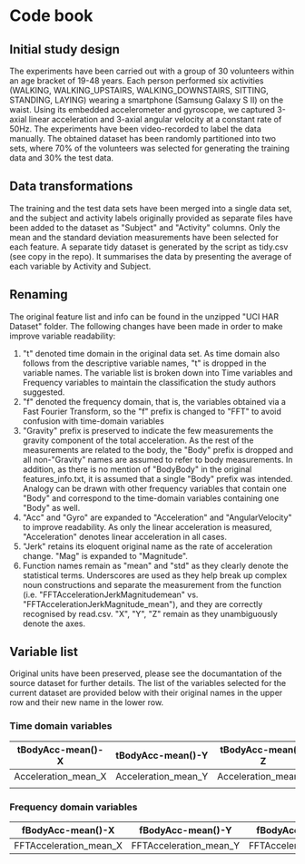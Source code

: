 # Code book

## Initial study design
The experiments have been carried out with a group of 30 volunteers within an age bracket of 19-48 years. Each person performed six activities (WALKING, WALKING_UPSTAIRS, WALKING_DOWNSTAIRS, SITTING, STANDING, LAYING) wearing a smartphone (Samsung Galaxy S II) on the waist. Using its embedded accelerometer and gyroscope, we captured 3-axial linear acceleration and 3-axial angular velocity at a constant rate of 50Hz. The experiments have been video-recorded to label the data manually. The obtained dataset has been randomly partitioned into two sets, where 70% of the volunteers was selected for generating the training data and 30% the test data. 

## Data transformations
The training and the test data sets have been merged into a single data set, and the subject and activity labels originally provided as separate files have been added to the dataset as "Subject" and "Activity" columns.
Only the mean and the standard deviation measurements have been selected for each feature.
A separate tidy dataset is generated by the script as tidy.csv (see copy in the repo). It summarises the data by presenting the average of each variable by Activity and Subject.

## Renaming
The original feature list and info can be found in the unzipped "UCI HAR Dataset" folder. The following changes have been made in order to make improve variable readability:

1) "t" denoted time domain in the original data set. As time domain also follows from the descriptive variable names, "t" is dropped in the variable names. The variable list is broken down into Time variables and Frequency variables to maintain the classification the study authors suggested.
2) "f" denoted the frequency domain, that is, the variables obtained via a Fast Fourier Transform, so the "f" prefix is changed to "FFT" to avoid confusion with time-domain variables
3) "Gravity" prefix is preserved to indicate the few measurements the gravity component of the total acceleration. As the rest of the measurements are related to the body, the "Body" prefix is dropped and all non-"Gravity" names are assumed to refer to body measurements. In addition, as there is no mention of "BodyBody" in the original features_info.txt, it is assumed that a single "Body" prefix was intended. Analogy can be drawn with other frequency variables that contain one "Body" and correspond to the time-domain variables containing one "Body" as well.
4) "Acc" and "Gyro" are expanded to "Acceleration" and "AngularVelocity" to improve readability. As only the linear acceleration is measured, "Acceleration" denotes linear acceleration in all cases.
5) "Jerk" retains its eloquent original name as the rate of acceleration change. "Mag" is expanded to "Magnitude".
6) Function names remain as "mean" and "std" as they clearly denote the statistical terms. Underscores are used as they help break up complex noun constructions and separate the measurement from the function (i.e. "FFTAccelerationJerkMagnitudemean" vs. "FFTAccelerationJerkMagnitude_mean"), and they are correctly recognised by read.csv. "X", "Y", "Z" remain as they unambiguously denote the axes.

## Variable list
Original units have been preserved, please see the documantation of the source dataset for further details. 
The list of the variables selected for the current dataset are provided below with their original names in the upper row and their new name in the lower row.

### Time domain variables
| tBodyAcc-mean()-X   | tBodyAcc-mean()-Y   | tBodyAcc-mean()-Z   | tBodyAcc-std()-X   | tBodyAcc-std()-Y   | tBodyAcc-std()-Z   | tGravityAcc-mean()-X       | tGravityAcc-mean()-Y       | tGravityAcc-mean()-Z       | tGravityAcc-std()-X       | tGravityAcc-std()-Y       | tGravityAcc-std()-Z       | tBodyAccJerk-mean()-X   | tBodyAccJerk-mean()-Y   | tBodyAccJerk-mean()-Z   | tBodyAccJerk-std()-X   | tBodyAccJerk-std()-Y   | tBodyAccJerk-std()-Z   | tBodyGyro-mean()-X     | tBodyGyro-mean()-Y     | tBodyGyro-mean()-Z     | tBodyGyro-std()-X     | tBodyGyro-std()-Y     | tBodyGyro-std()-Z     | tBodyGyroJerk-mean()-X     | tBodyGyroJerk-mean()-Y     | tBodyGyroJerk-mean()-Z     | tBodyGyroJerk-std()-X     | tBodyGyroJerk-std()-Y     | tBodyGyroJerk-std()-Z     | tBodyAccMag-mean()         | tBodyAccMag-std()         | tGravityAccMag-mean()             | tGravityAccMag-std()             | tBodyAccJerkMag-mean()         | tBodyAccJerkMag-std()         | tBodyGyroMag-mean()           | tBodyGyroMag-std()           | tBodyGyroJerkMag-mean()           | tBodyGyroJerkMag-std()           |
|---------------------|---------------------|---------------------|--------------------|--------------------|--------------------|----------------------------|----------------------------|----------------------------|---------------------------|---------------------------|---------------------------|-------------------------|-------------------------|-------------------------|------------------------|------------------------|------------------------|------------------------|------------------------|------------------------|-----------------------|-----------------------|-----------------------|----------------------------|----------------------------|----------------------------|---------------------------|---------------------------|---------------------------|----------------------------|---------------------------|-----------------------------------|----------------------------------|--------------------------------|-------------------------------|-------------------------------|------------------------------|-----------------------------------|----------------------------------|
| Acceleration_mean_X | Acceleration_mean_Y | Acceleration_mean_Z | Acceleration_std_X | Acceleration_std_Y | Acceleration_std_Z | GravityAcceleration_mean_X | GravityAcceleration_mean_Y | GravityAcceleration_mean_Z | GravityAcceleration_std_X | GravityAcceleration_std_Y | GravityAcceleration_std_Z | AccelerationJerk_mean_X | AccelerationJerk_mean_Y | AccelerationJerk_mean_Z | AccelerationJerk_std_X | AccelerationJerk_std_Y | AccelerationJerk_std_Z | AngularVelocity_mean_X | AngularVelocity_mean_Y | AngularVelocity_mean_Z | AngularVelocity_std_X | AngularVelocity_std_Y | AngularVelocity_std_Z | AngularVelocityJerk_mean_X | AngularVelocityJerk_mean_Y | AngularVelocityJerk_mean_Z | AngularVelocityJerk_std_X | AngularVelocityJerk_std_Y | AngularVelocityJerk_std_Z | AccelerationMagnitude_mean | AccelerationMagnitude_std | GravityAccelerationMagnitude_mean | GravityAccelerationMagnitude_std | AccelerationJerkMagnitude_mean | AccelerationJerkMagnitude_std | AngularVelocityMagnitude_mean | AngularVelocityMagnitude_std | AngularVelocityJerkMagnitude_mean | AngularVelocityJerkMagnitude_std |
|                     |                     |                     |                    |                    |                    |                            |                            |                            |                           |                           |                           |                         |                         |                         |                        |                        |                        |                        |                        |                        |                       |                       |                       |                            |                            |                            |                           |                           |                           |                            |                           |                                   |                                  |                                |                               |                               |                              |                                   |                                  |
### Frequency domain variables
| fBodyAcc-mean()-X      | fBodyAcc-mean()-Y      | fBodyAcc-mean()-Z      | fBodyAcc-std()-X      | fBodyAcc-std()-Y      | fBodyAcc-std()-Z      | fBodyAccJerk-mean()-X      | fBodyAccJerk-mean()-Y      | fBodyAccJerk-mean()-Z      | fBodyAccJerk-std()-X      | fBodyAccJerk-std()-Y      | fBodyAccJerk-std()-Z      | fBodyGyro-mean()-X        | fBodyGyro-mean()-Y        | fBodyGyro-mean()-Z        | fBodyGyro-std()-X        | fBodyGyro-std()-Y        | fBodyGyro-std()-Z        | fBodyAccMag-mean()            | fBodyAccMag-std()            | fBodyBodyAccJerkMag-mean()        | fBodyBodyAccJerkMag-std()        | fBodyBodyGyroMag-mean()          | fBodyBodyGyroMag-std()          | fBodyBodyGyroJerkMag-mean()          | fBodyBodyGyroJerkMag-std()          |
|------------------------|------------------------|------------------------|-----------------------|-----------------------|-----------------------|----------------------------|----------------------------|----------------------------|---------------------------|---------------------------|---------------------------|---------------------------|---------------------------|---------------------------|--------------------------|--------------------------|--------------------------|-------------------------------|------------------------------|-----------------------------------|----------------------------------|----------------------------------|---------------------------------|--------------------------------------|-------------------------------------|
| FFTAcceleration_mean_X | FFTAcceleration_mean_Y | FFTAcceleration_mean_Z | FFTAcceleration_std_X | FFTAcceleration_std_Y | FFTAcceleration_std_Z | FFTAccelerationJerk_mean_X | FFTAccelerationJerk_mean_Y | FFTAccelerationJerk_mean_Z | FFTAccelerationJerk_std_X | FFTAccelerationJerk_std_Y | FFTAccelerationJerk_std_Z | FFTAngularVelocity_mean_X | FFTAngularVelocity_mean_Y | FFTAngularVelocity_mean_Z | FFTAngularVelocity_std_X | FFTAngularVelocity_std_Y | FFTAngularVelocity_std_Z | FFTAccelerationMagnitude_mean | FFTAccelerationMagnitude_std | FFTAccelerationJerkMagnitude_mean | FFTAccelerationJerkMagnitude_std | FFTAngularVelocityMagnitude_mean | FFTAngularVelocityMagnitude_std | FFTAngularVelocityJerkMagnitude_mean | FFTAngularVelocityJerkMagnitude_std |
